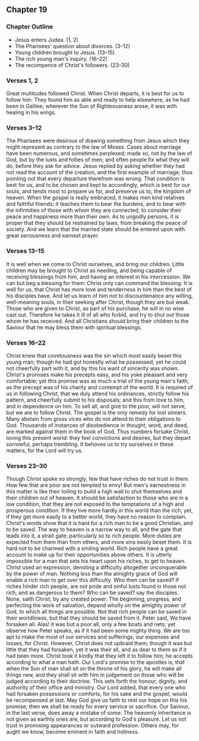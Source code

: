 ## Chapter 19

### Chapter Outline

- Jesus enters Judea. (1, 2)
- The Pharisees' question about divorces. (3–12)
- Young children brought to Jesus. (13–15)
- The rich young man's inquiry. (16–22)
- The recompence of Christ's followers. (23–30)

### Verses 1, 2

Great multitudes followed Christ. When Christ departs, it is best for us to follow him. They found him as able and ready to help elsewhere, as he had been in Galilee; wherever the Sun of Righteousness arose, it was with healing in his wings.

### Verses 3–12

The Pharisees were desirous of drawing something from Jesus which they might represent as contrary to the law of Moses. Cases about marriage have been numerous, and sometimes perplexed; made so, not by the law of God, but by the lusts and follies of men; and often people fix what they will do, before they ask for advice. Jesus replied by asking whether they had not read the account of the creation, and the first example of marriage; thus pointing out that every departure therefrom was wrong. That condition is best for us, and to be chosen and kept to accordingly, which is best for our souls, and tends most to prepare us for, and preserve us to, the kingdom of heaven. When the gospel is really embraced, it makes men kind relatives and faithful friends; it teaches them to bear the burdens, and to bear with the infirmities of those with whom they are connected, to consider their peace and happiness more than their own. As to ungodly persons, it is proper that they should be restrained by laws, from breaking the peace of society. And we learn that the married state should be entered upon with great seriousness and earnest prayer.

### Verses 13–15

It is well when we come to Christ ourselves, and bring our children. Little children may be brought to Christ as needing, and being capable of receiving blessings from him, and having an interest in his intercession. We can but beg a blessing for them: Christ only can command the blessing. It is well for us, that Christ has more love and tenderness in him than the best of his disciples have. And let us learn of him not to discountenance any willing, well-meaning souls, in their seeking after Christ, though they are but weak. Those who are given to Christ, as part of his purchase, he will in no wise cast out. Therefore he takes it ill of all who forbid, and try to shut out those whom he has received. And all Christians should bring their children to the Saviour that he may bless them with spiritual blessings.

### Verses 16–22

Christ knew that covetousness was the sin which most easily beset this young man; though he had got honestly what he possessed, yet he could not cheerfully part with it, and by this his want of sincerity was shown. Christ's promises make his precepts easy, and his yoke pleasant and very comfortable; yet this promise was as much a trial of the young man's faith, as the precept was of his charity and contempt of the world. It is required of us in following Christ, that we duly attend his ordinances, strictly follow his pattern, and cheerfully submit to his disposals; and this from love to him, and in dependence on him. To sell all, and give to the poor, will not serve, but we are to follow Christ. The gospel is the only remedy for lost sinners. Many abstain from gross vices who do not attend to their obligations to God. Thousands of instances of disobedience in thought, word, and deed, are marked against them in the book of God. Thus numbers forsake Christ, loving this present world: they feel convictions and desires, but they depart sorrowful, perhaps trembling. It behoves us to try ourselves in these matters, for the Lord will try us.

### Verses 23–30

Though Christ spoke so strongly, few that have riches do not trust in them. How few that are poor are not tempted to envy! But men's earnestness in this matter is like their toiling to build a high wall to shut themselves and their children out of heaven. It should be satisfaction to those who are in a low condition, that they are not exposed to the temptations of a high and prosperous condition. If they live more hardly in this world than the rich, yet, if they get more easily to a better world, they have no reason to complain. Christ's words show that it is hard for a rich man to be a good Christian, and to be saved. The way to heaven is a narrow way to all, and the gate that leads into it, a strait gate; particularly so to rich people. More duties are expected from them than from others, and more sins easily beset them. It is hard not to be charmed with a smiling world. Rich people have a great account to make up for their opportunities above others. It is utterly impossible for a man that sets his heart upon his riches, to get to heaven. Christ used an expression, denoting a difficulty altogether unconquerable by the power of man. Nothing less than the almighty grace of God will enable a rich man to get over this difficulty. Who then can be saved? If riches hinder rich people, are not pride and sinful lusts found in those not rich, and as dangerous to them? Who can be saved? say the disciples. None, saith Christ, by any created power. The beginning, progress, and perfecting the work of salvation, depend wholly on the almighty power of God, to which all things are possible. Not that rich people can be saved in their worldliness, but that they should be saved from it. Peter said, We have forsaken all. Alas! it was but a poor all, only a few boats and nets; yet observe how Peter speaks, as if it had been some mighty thing. We are too apt to make the most of our services and sufferings, our expenses and losses, for Christ. However, Christ does not upbraid them; though it was but little that they had forsaken, yet it was their all, and as dear to them as if it had been more. Christ took it kindly that they left it to follow him; he accepts according to what a man hath. Our Lord's promise to the apostles is, that when the Son of man shall sit on the throne of his glory, he will make all things new, and they shall sit with him in judgement on those who will be judged according to their doctrine. This sets forth the honour, dignity, and authority of their office and ministry. Our Lord added, that every one who had forsaken possessions or comforts, for his sake and the gospel, would be recompensed at last. May God give us faith to rest our hope on this his promise; then we shall be ready for every service or sacrifice. Our Saviour, in the last verse, does away a mistake of some. The heavenly inheritance is not given as earthly ones are, but according to God's pleasure. Let us not trust in promising appearances or outward profession. Others may, for aught we know, become eminent in faith and holiness.

